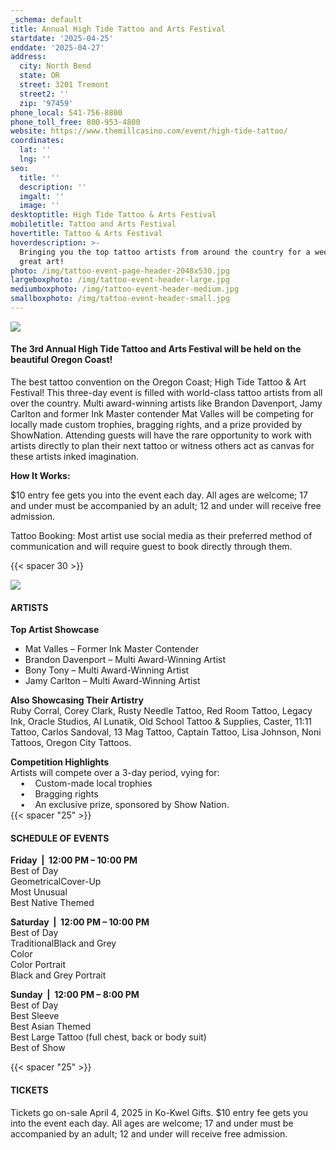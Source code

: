 ```yaml
---
_schema: default
title: Annual High Tide Tattoo and Arts Festival
startdate: '2025-04-25'
enddate: '2025-04-27'
address:
  city: North Bend
  state: OR
  street: 3201 Tremont
  street2: ''
  zip: '97459'
phone_local: 541-756-8800
phone_toll_free: 800-953-4800
website: https://www.themillcasino.com/event/high-tide-tattoo/
coordinates:
  lat: ''
  lng: ''
seo:
  title: ''
  description: ''
  imgalt: ''
  image: ''
desktoptitle: High Tide Tattoo & Arts Festival
mobiletitle: Tattoo and Arts Festival
hovertitle: Tattoo & Arts Festival
hoverdescription: >-
  Bringing you the top tattoo artists from around the country for a weekend of
  great art!
photo: /img/tattoo-event-page-header-2048x530.jpg
largeboxphoto: /img/tattoo-event-header-large.jpg
mediumboxphoto: /img/tattoo-event-header-medium.jpg
smallboxphoto: /img/tattoo-event-header-small.jpg
---
```

![](/img/tattoo-artist-header-695x322.jpg)

#### The 3rd Annual High Tide Tattoo and Arts Festival will be held on the beautiful Oregon Coast!

The best tattoo convention on the Oregon Coast; High Tide Tattoo & Art Festival! This three-day event is filled with world-class tattoo artists from all over the country. Multi award-winning artists like Brandon Davenport, Jamy Carlton and former Ink Master contender Mat Valles will be competing for locally made custom trophies, bragging rights, and a prize provided by ShowNation. Attending guests will have the rare opportunity to work with artists directly to plan their next tattoo or witness others act as canvas for these artists inked imagination.

**How It Works:**

$10 entry fee gets you into the event each day. All ages are welcome; 17 and under must be accompanied by an adult; 12 and under will receive free admission.

Tattoo Booking: Most artist use social media as their preferred method of communication and will require guest to book directly through them.

{{< spacer 30 >}}

![](/img/high-tide-logo.jpeg)

#### ARTISTS

**Top Artist Showcase**

* Mat Valles – Former Ink Master Contender
* Brandon Davenport – Multi Award-Winning Artist
* Bony Tony – Multi Award-Winning Artist
* Jamy Carlton – Multi Award-Winning Artist

**Also Showcasing Their Artistry**<br>Ruby Corral, Corey Clark, Rusty Needle Tattoo, Red Room Tattoo, Legacy Ink, Oracle Studios, Al Lunatik, Old School Tattoo & Supplies, Caster, 11:11 Tattoo, Carlos Sandoval, 13 Mag Tattoo, Captain Tattoo, Lisa Johnson, Noni Tattoos, Oregon City Tattoos.

**Competition Highlights**<br>Artists will compete over a 3-day period, vying for:<br>&nbsp;&nbsp; &nbsp;• &nbsp; &nbsp;Custom-made local trophies<br>&nbsp;&nbsp; &nbsp;• &nbsp; &nbsp;Bragging rights<br>&nbsp;&nbsp; &nbsp;• &nbsp; &nbsp;An exclusive prize, sponsored by Show Nation.<br>{{< spacer "25" >}}

#### SCHEDULE OF EVENTS

**Friday&nbsp; \|&nbsp; 12:00 PM – 10:00 PM**<br>Best of Day<br>GeometricalCover-Up<br>Most Unusual<br>Best Native Themed

**Saturday&nbsp; \|&nbsp; 12:00 PM – 10:00 PM**<br>Best of Day<br>TraditionalBlack and Grey<br>Color<br>Color Portrait<br>Black and Grey Portrait

**Sunday&nbsp; \|&nbsp; 12:00 PM – 8:00 PM**<br>Best of Day<br>Best Sleeve<br>Best Asian Themed<br>Best Large Tattoo (full chest, back or body suit)<br>Best of Show

{{< spacer "25" >}}

#### TICKETS

Tickets go on-sale April 4, 2025 in Ko-Kwel Gifts. $10 entry fee gets you into the event each day. All ages are welcome; 17 and under must be accompanied by an adult; 12 and under will receive free admission.